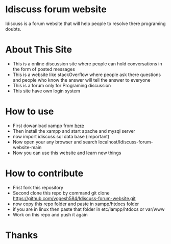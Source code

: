 # Idiscuss forum website
Idiscuss is a forum website that will help people to resolve there programing doubts. 

# About This Site
* This is a online discussion site where people can hold conversations in the form of posted messages
* This is a website like stackOverflow where people ask there questions and people who know the answer will tell the answer to everyone
* This is a forum only for Programing discussion
* This site have own login system

# How to use
* First dowanload xampp from [here](https://www.apachefriends.org/download.html)
* Then install the xampp and start apache and mysql server
* now import idiscuss.sql data base (important)
* Now open your any browser and search localhost/Idiscuss-forum-website-main
* Now you can use this website and learn new things

# How to contribute 
* Frist fork this repository 
* Second clone this repo by command git clone https://github.com/yogesh584/Idiscuss-forum-website.git
* now copy this repo folder and paste in xampp/htdocs folder 
* if you are in linux then paste that folder in etc/lampp/htdocs or var/www
* Work on this repo and push it again

# Thanks 
